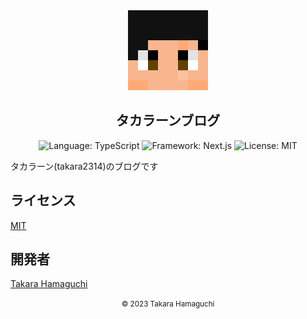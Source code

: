 <section align="center">
<a href="https://github.com/takara2314/blog.2314.tk">
    <img src="./public/favicon.svg" width="128" height="128" alt="logo" />
</a>

# タカラーンブログ

![Language: TypeScript](https://img.shields.io/badge/Language-TypeScript-3178c6?style=for-the-badge&logo=TypeScript&logoColor=white)
![Framework: Next.js](https://img.shields.io/badge/Framework-Next.js-000000?style=for-the-badge&logo=next.js)
![License: MIT](https://img.shields.io/badge/License-MIT-a31f34?style=for-the-badge)

</section>

タカラーン(takara2314)のブログです

## ライセンス

[MIT](./LICENSE)

## 開発者

[Takara Hamaguchi](https://github.com/takara2314)

<section align="center">
<small>
© 2023 Takara Hamaguchi
</small>
</section>
